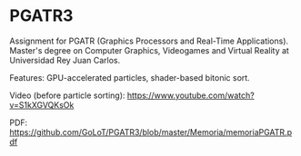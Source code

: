 # PGATR3

Assignment for PGATR (Graphics Processors and Real-Time Applications). Master's degree on Computer Graphics, Videogames and Virtual Reality at Universidad Rey Juan Carlos.

Features: GPU-accelerated particles, shader-based bitonic sort.

Video (before particle sorting): https://www.youtube.com/watch?v=S1kXGVQKsOk

PDF: https://github.com/GoLoT/PGATR3/blob/master/Memoria/memoriaPGATR.pdf
